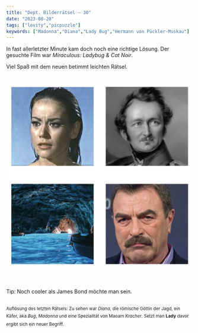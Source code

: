 ```yaml
---
title: "Dept. Bilderrätsel – 30"
date: "2023-08-20"
tags: ["levity","picpuzzle"]
keywords: ["Madonna","Diana","Lady Bug","Hermann von Pückler-Muskau"]
---
```

In fast allerletzter Minute kam doch noch eine richtige Lösung. Der gesuchte Film war *Miraculous: Ladybug & Cat Noir*.

Viel Spaß mit dem neuen betimmt leichten Rätsel.

<br/>

<img  src="/assets/img/picpuzzle30.webp" alt="Bilderrätsel30">

<br/>
<br/>
<br/>

Tip: Noch cooler als James Bond möchte man sein.
<br/>
<br/>

<sup>Auflösung des letzten Rätsels: Zu sehen war <i>Diana</i>, die römische Göttin der Jagd, ein Käfer, aka <i>Bug</i>, <i>Madonna</i> und eine Spezialität von Maoam <i>Kracher</i>. Setzt man <b>Lady</b> davor ergibt sich ein neuer Begriff.
<sup>